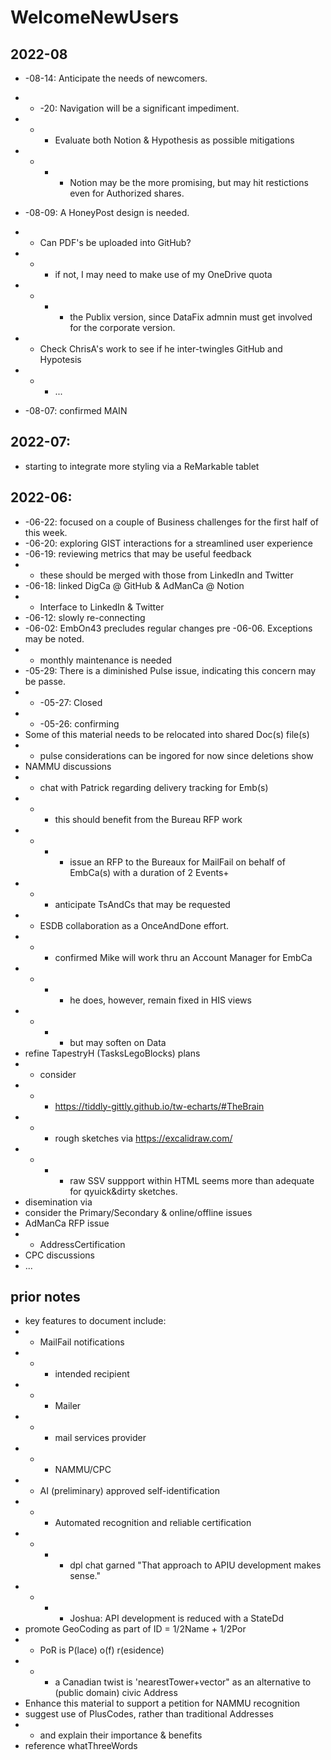 # WelcomeNewUsers
## 2022-08

* -08-14: Anticipate the needs of newcomers.
* * -20: Navigation will be a significant impediment.
* * * Evaluate both Notion & Hypothesis as possible mitigations
* * * * Notion may be the more promising, but may hit restictions even for Authorized shares.
* -08-09: A HoneyPost design is needed.
* * Can PDF's be uploaded into GitHub?
* * * if not, I may need to make use of my OneDrive quota
* * * * the Publix version, since DataFix admnin must get involved for the corporate version.
* * Check ChrisA's work to see if he inter-twingles GitHub and Hypotesis
* * * ...

* -08-07: confirmed MAIN

## 2022-07:
* starting to integrate more styling via a ReMarkable tablet

## 2022-06:
* -06-22: focused on a couple of Business challenges for the first half of this week.
* -06-20: exploring GIST interactions for a streamlined user experience
* -06-19: reviewing metrics that may be useful feedback
* * these should be merged with those from LinkedIn and Twitter
* -06-18: linked DigCa @ GitHub & AdManCa @ Notion
* * Interface to LinkedIn & Twitter
* -06-12: slowly re-connecting
* -06-02: EmbOn43 precludes regular changes pre -06-06.  Exceptions may be noted.
* * monthly maintenance is needed
* -05-29: There is a diminished Pulse issue, indicating this concern may be passe.
* * -05-27: Closed
* * -05-26: confirming
* Some of this material needs to be relocated into shared Doc(s) file(s)
* * pulse considerations can be ingored for now since deletions show
* NAMMU discussions
* * chat with Patrick regarding delivery tracking for Emb(s)
* * * this should benefit from the Bureau RFP work
* * * * issue an RFP to the Bureaux for MailFail on behalf of EmbCa(s) with a duration of 2 Events+
* * * anticipate TsAndCs that may be requested
* * ESDB collaboration as a OnceAndDone effort.
* * * confirmed Mike will work thru an Account Manager for EmbCa
* * * * he does, however, remain fixed in HIS views 
* * * * but may soften on Data
* refine TapestryH (TasksLegoBlocks) plans 
* * consider 
* * * https://tiddly-gittly.github.io/tw-echarts/#TheBrain
* * * rough sketches via https://excalidraw.com/
* * * * raw SSV suppport within HTML seems more than adequate for qyuick&dirty sketches.
* disemination via 
* consider the Primary/Secondary & online/offline issues
* AdManCa RFP issue
* * AddressCertification
* CPC discussions
* ...
## prior notes
* key features to document include:
* * MailFail notifications
* * * intended recipient
* * * Mailer
* * * mail services provider
* * * NAMMU/CPC
* * AI (preliminary) approved self-identification
* * * Automated recognition and reliable certification
* * * * dpl chat garned "That approach to APIU development makes sense."
* * * * Joshua: API development is reduced with a StateDd
* promote GeoCoding as part of ID = 1/2Name + 1/2Por
* * PoR is P(lace) o(f) r(esidence)
* * * a Canadian twist is 'nearestTower+vector" as an alternative to (public domain) civic Address
* Enhance this material to support a petition for NAMMU recognition
* suggest use of PlusCodes, rather than traditional Addresses
* * and explain their importance & benefits
* reference whatThreeWords

